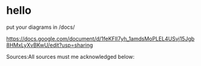 # hello

put your diagrams in /docs/

https://docs.google.com/document/d/1feKFII7yh_1amdsMoPLEL4USvj15Jgb8HMxLyXvBKwU/edit?usp=sharing

Sources:All sources must me acknowledged below: